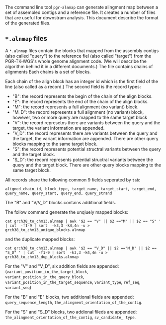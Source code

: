 
The command line tool `pgr-alnmap` can generate alingment map between a set of assembled contigs
and a reference file. It creates a number of files that are useful for downstram analysis.
This document describe the format of the generated files.

## `*.alnmap` files

A `*.alnmap` files contain the blocks that mapped from the assembly contigs (also called "query") to
the reference fiel (also called "target") from the PGR-TK-WGS's whole genome alignment code. (We will
describe the algorithm behind it in a different documents.) The file contains chains of alignments Each
chains is a set of blocks. 

Each chain of the align block has an integer id which is the first field of the line (also called as a 
record.) The second field is the record types:

- "B": the record represents the begin of the chain of the align blocks.
- "E": the record represents the end of the chain of the align blocks.
- "M": the record represents a full alignment (no variant) block.
- "M_D": the record represents a full alignment (no variant) block, however, two or more query are mapped to the same target block
- "V": the record represetns there are variants between the query and the target, the variant information are appended.
- "V_D": the record represents there are variants between the query and the target, the variant information are appended. There are other query  blocks mapping to the same target block.
- "S": the record represents potential structral variants between the query and the target block.
- "S_D": the record represents potential structral variants between the query and the target block. There are other query  blocks mapping to the same target block.

All records share the following common 9 fields seperated by `tab`:

`aligned_chain_id, block_type, target_name, target_start, target_end, query_name, query_start, query_end, query_strand`

The "B" and "V/V_D" blocks contains additional fields.


The follow command generate the unqiuely mapped blocks:

```
cat grch38_to_chm13.alnmap | awk '$2 == "V" || $2 =="M" || $2 == "S" ' | cut  -f1-9 | sort  -k3,3 -k4,4n -u >  grch38_to_chm13_unique_blocks.alnmap

```

and the duplicate mapped blocks:

```
cat grch38_to_chm13.alnmap | awk '$2 == "V_D" || $2 =="M_D" || $2 == "S_D" ' | cut  -f1-9 | sort  -k3,3 -k4,4n -u >  grch38_to_chm13_dup_blocks.alnmap
```

For the "V" and "V_D", six addition fields are appended:
(`variant_position_in_the_target_block`, `variant_position_in_the_query_block`, `variant_position_in_the_target_sequence`, `variant_type`, `ref_seq`, `variant_seq`)

For the "B" and "E" blocks, two additional fields are appended: `query_sequence_length`, `the_alingment_orientation_of_the_contig`.

For the "S" and "S_D" blocks, two addional fileds are appended: `the_alingment_orientation_of_the_contig`, `sv_candidate_ type`.




